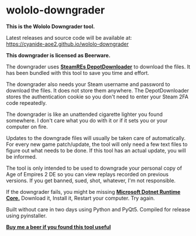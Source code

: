# wololo-downgrader

**This is the Wololo Downgrader tool.**<br>

Latest releases and source code will be available at: <br>
<a href="https://cyanide-aoe2.github.io/wololo-downgrader">
https://cyanide-aoe2.github.io/wololo-downgrader


<b>This downgrader is licensed as Beerware.</b>

The downgrader uses <a href="https://github.com/SteamRE/DepotDownloader"><b>SteamREs 
DepotDownloader</b></a> to download the files. It has been bundled with this tool to save you time
 and effort.
 
The downgrader also needs your Steam username and password to download the files. 
It does not store them anywhere. The DepotDownloader stores the authentication cookie so you 
don't need to enter your Steam 2FA code repeatedly.

The downgrader is like an unattended cigarette lighter you found somewhere. I don't care what you do with it or if it sets you or 
your computer on fire.

Updates to the downgrade files will usually be taken care of automatically. For every new game patch/update, the tool will only need a few text files to figure out what needs to be done. If this tool has an actual update, you will be informed.

The tool is only intended to be used to downgrade your personal copy of Age of Empires 2 DE so you can view replays recorded on previous versions. If you get banned, sued, shot, whatever, I'm not responsible.

If the downgrader fails, you might be missing <a href="https://dotnet.microsoft.com/download/dotnet-core/current/runtime"><b>Microsoft Dotnet Runtime Core.</b></a> Download it, Install it, Restart your computer. Try again.

Built without care in two days using Python and PyQt5. Compiled for release using pyinstaller.

<a href="https://www.buymeacoffee.com/cyanide"><b>Buy me a beer if you found this tool useful</b></a>